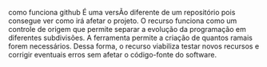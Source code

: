 como funciona github
É uma versÃo diferente de um repositório
pois consegue ver como irá afetar o projeto.
O recurso funciona como um controle de origem que permite separar a evolução da programação em diferentes subdivisões.
A ferramenta permite a criação de quantos ramais forem necessários. Dessa forma, o recurso viabiliza testar novos recursos e corrigir eventuais erros sem afetar o código-fonte do software.
